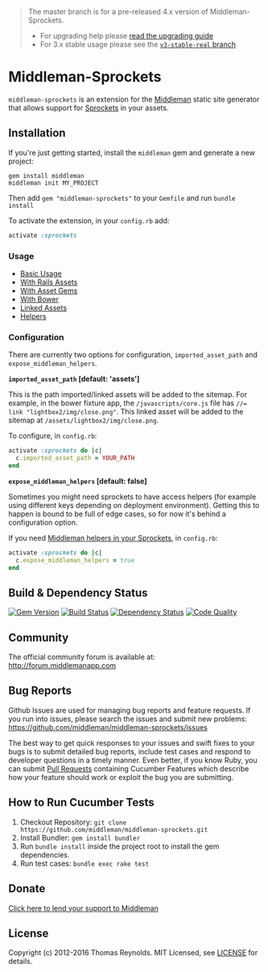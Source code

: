 > The master branch is for a pre-released 4.x version of Middleman-Sprockets.
> - For upgrading help please [read the upgrading guide](docs/upgrade-3-to-4.md)
> - For 3.x stable usage please see the [`v3-stable-real` branch](https://github.com/middleman/middleman-sprockets/tree/v3-stable-real)

# Middleman-Sprockets

`middleman-sprockets` is an extension for the [Middleman] static site generator that allows support for [Sprockets](https://github.com/sstephenson/sprockets) in your assets.


## Installation

If you're just getting started, install the `middleman` gem and generate a new project:

```
gem install middleman
middleman init MY_PROJECT
```

Then add `gem "middleman-sprockets"` to your `Gemfile` and run `bundle install`

To activate the extension, in your `config.rb` add:

```ruby
activate :sprockets
```

### Usage

- [Basic Usage](features/basic_usage.feature)
- [With Rails Assets](docs/usage-with-rails-assets)
- [With Asset Gems](features/asset_gems.feature)
- [With Bower](features/bower.feature)
- [Linked Assets](features/linked_assets.feature)
- [Helpers](features/middleman_helpers.feature)

### Configuration

There are currently two options for configuration, `imported_asset_path` and `expose_middleman_helpers`.

**`imported_asset_path` [default: 'assets']**

This is the path imported/linked assets will be added to the sitemap. For example, in the bower fixture app, the `/javascripts/core.js` file has `//= link "lightbox2/img/close.png"`. This linked asset will be added to the sitemap at `/assets/lightbox2/img/close.png`.

To configure, in `config.rb`:

```ruby
activate :sprockets do |c|
  c.imported_asset_path = YOUR_PATH
end
```


**`expose_middleman_helpers` [default: false]**

Sometimes you might need sprockets to have access helpers (for example using different keys depending on deployment environment). Getting this to happen is bound to be full of edge cases, so for now it's behind a configuration option.

If you need [Middleman helpers in your Sprockets](http://i.imgur.com/fINMSsz.jpg), in `config.rb`:

```ruby
activate :sprockets do |c|
  c.expose_middleman_helpers = true
end
```


## Build & Dependency Status

[![Gem Version](https://badge.fury.io/rb/middleman-sprockets.svg)][gem]
[![Build Status](https://travis-ci.org/middleman/middleman-sprockets.svg)][travis]
[![Dependency Status](https://gemnasium.com/middleman/middleman-sprockets.svg?travis)][gemnasium]
[![Code Quality](https://codeclimate.com/github/middleman/middleman-sprockets.svg)][codeclimate]


## Community

The official community forum is available at: http://forum.middlemanapp.com


## Bug Reports

Github Issues are used for managing bug reports and feature requests. If you run into issues, please search the issues and submit new problems: https://github.com/middleman/middleman-sprockets/issues

The best way to get quick responses to your issues and swift fixes to your bugs is to submit detailed bug reports, include test cases and respond to developer questions in a timely manner. Even better, if you know Ruby, you can submit [Pull Requests](https://help.github.com/articles/using-pull-requests) containing Cucumber Features which describe how your feature should work or exploit the bug you are submitting.


## How to Run Cucumber Tests

1. Checkout Repository: `git clone https://github.com/middleman/middleman-sprockets.git`
2. Install Bundler: `gem install bundler`
3. Run `bundle install` inside the project root to install the gem dependencies.
4. Run test cases: `bundle exec rake test`


## Donate

[Click here to lend your support to Middleman](https://spacebox.io/s/4dXbHBorC3)


## License

Copyright (c) 2012-2016 Thomas Reynolds. MIT Licensed, see [LICENSE] for details.

[middleman]: http://middlemanapp.com
[gem]: https://rubygems.org/gems/middleman-sprockets
[travis]: http://travis-ci.org/middleman/middleman-sprockets
[gemnasium]: https://gemnasium.com/middleman/middleman-sprockets
[codeclimate]: https://codeclimate.com/github/middleman/middleman-sprockets
[LICENSE]: https://github.com/middleman/middleman-sprockets/blob/master/LICENSE.md
